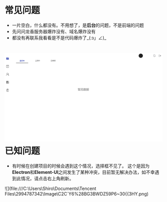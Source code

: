 # 常见问题

* 一片空白，什么都没有。不用想了，是**后台**的问题，不是前端的问题
* 先问问龙香服务器爆炸没有、域名爆炸没有
* 都没有再联系我看看是不是代码爆炸了\_\(:з」∠\)\_

# ![](/assets/empty.png)已知问题

* 有时候在创建项目的时候会遇到这个情况，选择框不见了。 这个是因为**Electron**和**Element-UI**之间发生了某种冲突，目前暂无解决办法，如不幸遇到此情况，请点击右上角刷新。



![](file:///C:\Users\Shiro\Documents\Tencent Files\2994787342\Image\C2C\`Y6%28BG3BWDZ59P6~30{{3HY.png)

